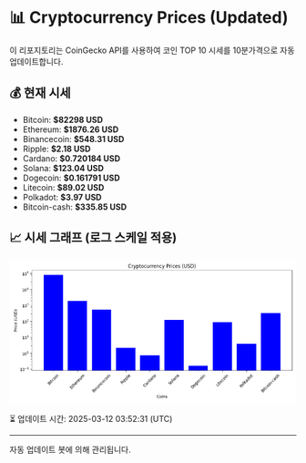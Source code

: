 
# 📊 Cryptocurrency Prices (Updated)

이 리포지토리는 CoinGecko API를 사용하여 코인 TOP 10 시세를 10분가격으로 자동 업데이트합니다.

## 💰 현재 시세
- Bitcoin: **$82298 USD**
- Ethereum: **$1876.26 USD**
- Binancecoin: **$548.31 USD**
- Ripple: **$2.18 USD**
- Cardano: **$0.720184 USD**
- Solana: **$123.04 USD**
- Dogecoin: **$0.161791 USD**
- Litecoin: **$89.02 USD**
- Polkadot: **$3.97 USD**
- Bitcoin-cash: **$335.85 USD**

## 📈 시세 그래프 (로그 스케일 적용)
![Crypto Prices](crypto_prices.png)

⏳ 업데이트 시간: 2025-03-12 03:52:31 (UTC)

---
자동 업데이트 봇에 의해 관리됩니다.
